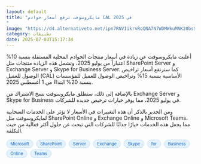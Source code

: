 ```yaml
---
layout: default
title: "مايكروسوفت ترفع أسعار خوادم CAL في 2025
"
image: "https://d4.alternativeto.net/ipn7RNVIikrvRoQNA7N7WDMWkuMNK20bsSSmg0QOXpM/rs:fill:1520:760:0/g:ce:0:0/YWJzOi8vZGlzdC9jb250ZW50LzE3NTE1NTU4NTQ3MTIucG5n.png"
category: تطبيقات
date: 2025-07-03T15:17:34
---
```


أعلنت مايكروسوفت عن زيادة في أسعار منتجات الخوادم المحلية المستقلة بنسبة 10% اعتباراً من يوليو 2025، وتشمل هذه الزيادة منتجات مثل SharePoint Server و Exchange Server و Skype for Business Server. كما سترتفع أسعار تراخيص الوصول للعميل (CAL) الأساسية بنسبة 15% وتراخيص الوصول للعميل للمؤسسات بنسبة 20% ابتداءً من 1 أغسطس 2025.

بالإضافة إلى ذلك، ستطلق مايكروسوفت نسخ الاشتراك من Exchange Server و Skype for Business في يوليو 2025، مما يوفر خيارات ترخيص جديدة للشركات.

ومن الجدير بالذكر أن هذه التغييرات في الأسعار لا تؤثر على الخدمات السحابية لمايكروسوفت مثل SharePoint Online و Exchange Online و Microsoft Teams، مما يجعل هذه الخدمات خيارًا جذابًا للشركات التي تبحث عن حلول أكثر فعالية من حيث التكلفة.

<div style="margin-top:2px; margin-bottom:2px;"><a href="https://bidjadraft.github.io/?query=Microsoft" style="background:#e3f2fd; color:#1565c0; font-size:80%; border-radius:12px; padding:3px 10px; margin:2px 4px 2px 0; display:inline-block; border:1px solid #bbdefb; text-decoration:none;">Microsoft</a> <a href="https://bidjadraft.github.io/?query=SharePoint" style="background:#e3f2fd; color:#1565c0; font-size:80%; border-radius:12px; padding:3px 10px; margin:2px 4px 2px 0; display:inline-block; border:1px solid #bbdefb; text-decoration:none;">SharePoint</a> <a href="https://bidjadraft.github.io/?query=Server" style="background:#e3f2fd; color:#1565c0; font-size:80%; border-radius:12px; padding:3px 10px; margin:2px 4px 2px 0; display:inline-block; border:1px solid #bbdefb; text-decoration:none;">Server</a> <a href="https://bidjadraft.github.io/?query=Exchange" style="background:#e3f2fd; color:#1565c0; font-size:80%; border-radius:12px; padding:3px 10px; margin:2px 4px 2px 0; display:inline-block; border:1px solid #bbdefb; text-decoration:none;">Exchange</a> <a href="https://bidjadraft.github.io/?query=Skype" style="background:#e3f2fd; color:#1565c0; font-size:80%; border-radius:12px; padding:3px 10px; margin:2px 4px 2px 0; display:inline-block; border:1px solid #bbdefb; text-decoration:none;">Skype</a> <a href="https://bidjadraft.github.io/?query=for" style="background:#e3f2fd; color:#1565c0; font-size:80%; border-radius:12px; padding:3px 10px; margin:2px 4px 2px 0; display:inline-block; border:1px solid #bbdefb; text-decoration:none;">for</a> <a href="https://bidjadraft.github.io/?query=Business" style="background:#e3f2fd; color:#1565c0; font-size:80%; border-radius:12px; padding:3px 10px; margin:2px 4px 2px 0; display:inline-block; border:1px solid #bbdefb; text-decoration:none;">Business</a> <a href="https://bidjadraft.github.io/?query=Online" style="background:#e3f2fd; color:#1565c0; font-size:80%; border-radius:12px; padding:3px 10px; margin:2px 4px 2px 0; display:inline-block; border:1px solid #bbdefb; text-decoration:none;">Online</a> <a href="https://bidjadraft.github.io/?query=Teams" style="background:#e3f2fd; color:#1565c0; font-size:80%; border-radius:12px; padding:3px 10px; margin:2px 4px 2px 0; display:inline-block; border:1px solid #bbdefb; text-decoration:none;">Teams</a></div><br><br>
